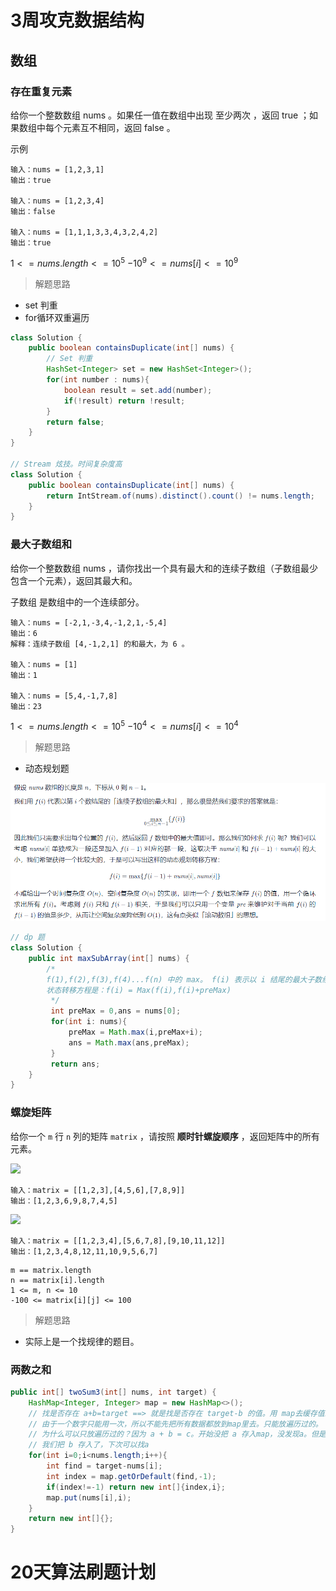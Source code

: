 # 3周攻克数据结构

## 数组

### 存在重复元素

给你一个整数数组 nums 。如果任一值在数组中出现 至少两次 ，返回 true ；如果数组中每个元素互不相同，返回 false 。

示例 

```shell
输入：nums = [1,2,3,1]
输出：true

输入：nums = [1,2,3,4]
输出：false

输入：nums = [1,1,1,3,3,4,3,2,4,2]
输出：true

```

$1 <= nums.length <= 10^5$
$-10^9 <= nums[i] <= 10^9$

> 解题思路

- set 判重
- for循环双重遍历

```java
class Solution {
    public boolean containsDuplicate(int[] nums) {
        // Set 判重
        HashSet<Integer> set = new HashSet<Integer>();
        for(int number : nums){
            boolean result = set.add(number);
            if(!result) return !result;
        }
        return false;
    }
}

// Stream 炫技。时间复杂度高
class Solution {
    public boolean containsDuplicate(int[] nums) {
        return IntStream.of(nums).distinct().count() != nums.length;
    }
}
```

### 最大子数组和

给你一个整数数组 nums ，请你找出一个具有最大和的连续子数组（子数组最少包含一个元素），返回其最大和。

子数组 是数组中的一个连续部分。

 ```shell
 输入：nums = [-2,1,-3,4,-1,2,1,-5,4]
 输出：6
 解释：连续子数组 [4,-1,2,1] 的和最大，为 6 。
 
 输入：nums = [1]
 输出：1
 
 输入：nums = [5,4,-1,7,8]
 输出：23
 ```

$1 <= nums.length <= 10^5$
$-10^4 <= nums[i] <= 10^4$

> 解题思路

- 动态规划题

![image-20220223231618694](img\image-20220223231618694.png)

```java
// dp 题
class Solution {
    public int maxSubArray(int[] nums) {
        /*
        f(1),f(2),f(3),f(4)...f(n) 中的 max。 f(i) 表示以 i 结尾的最大子数组和。
        状态转移方程是：f(i) = Max(f(i),f(i)+preMax)
         */
         int preMax = 0,ans = nums[0];
         for(int i: nums){
             preMax = Math.max(i,preMax+i);
             ans = Math.max(ans,preMax);
         }
         return ans;
    }
}
```

### 螺旋矩阵

给你一个 `m` 行 `n` 列的矩阵 `matrix` ，请按照 **顺时针螺旋顺序** ，返回矩阵中的所有元素。

 <img src="https://assets.leetcode.com/uploads/2020/11/13/spiral1.jpg">

```shell
输入：matrix = [[1,2,3],[4,5,6],[7,8,9]]
输出：[1,2,3,6,9,8,7,4,5]
```

<img src="https://assets.leetcode.com/uploads/2020/11/13/spiral.jpg">

```shell
输入：matrix = [[1,2,3,4],[5,6,7,8],[9,10,11,12]]
输出：[1,2,3,4,8,12,11,10,9,5,6,7]
```

```shell
m == matrix.length
n == matrix[i].length
1 <= m, n <= 10
-100 <= matrix[i][j] <= 100
```

> 解题思路

- 实际上是一个找规律的题目。

### 两数之和

```java
public int[] twoSum3(int[] nums, int target) {
    HashMap<Integer, Integer> map = new HashMap<>();
    // 找是否存在 a+b=target ==> 就是找是否存在 target-b 的值。用 map去缓存值即可。
    // 由于一个数字只能用一次，所以不能先把所有数据都放到map里去。只能放遍历过的。
    // 为什么可以只放遍历过的？因为 a + b = c。开始没把 a 存入map，没发现a。但是 b + a = c
    // 我们把 b 存入了，下次可以找a
    for(int i=0;i<nums.length;i++){
        int find = target-nums[i];
        int index = map.getOrDefault(find,-1);
        if(index!=-1) return new int[]{index,i};
        map.put(nums[i],i);
    }
    return new int[]{};
}
```



# 20天算法刷题计划

